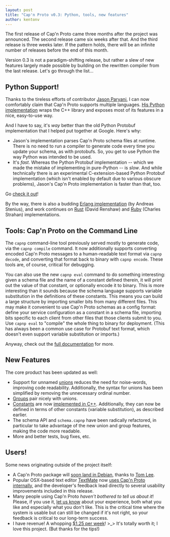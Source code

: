 ```yaml
---
layout: post
title: "Cap'n Proto v0.3: Python, tools, new features"
author: kentonv
---
```


The first release of Cap'n Proto came three months after the project was announced.  The second
release came six weeks after that.  And the third release is three weeks later.  If the pattern
holds, there will be an infinite number of releases before the end of this month.

Version 0.3 is not a paradigm-shifting release, but rather a slew of new features largely made
possible by building on the rewritten compiler from the last release.  Let's go through the
list...

## Python Support!

Thanks to the tireless efforts of contributor [Jason Paryani](https://github.com/jparyani), I can
now comfortably claim that Cap'n Proto supports multiple languages.  [His Python
implementation](http://jparyani.github.io/capnpc-python-cpp/) wraps the C++ library and exposes
most of its features in a nice, easy-to-use way.

And I have to say, it's _way_ better than the old Python Protobuf implementation that I helped put
together at Google.  Here's why:

* Jason's implementation parses Cap'n Proto schema files at runtime.  There is no need to run a
  compiler to generate code every time you update your schema, as with protobufs.  So, you get
  to use Python the way Python was intended to be used.
* It's _fast_.  Whereas the Python Protobuf implementation -- which we made the mistake of
  implementing in pure-Python -- is _slow_.  And while technically there is an experimental
  C-extension-based Python Protobuf implementation (which isn't enabled by default due to various
  obscure problems), Jason's Cap'n Proto implementation is faster than that, too.

Go [check it out](http://jparyani.github.io/capnpc-python-cpp/)!

By the way, there is also a budding [Erlang implementation](http://ecapnp.astekk.se/)
(by Andreas Stenius), and work
continues on [Rust](https://github.com/dwrensha/capnproto-rust) (David Renshaw) and
[Ruby](https://github.com/cstrahan/capnp-ruby) (Charles Strahan) implementations.

## Tools: Cap'n Proto on the Command Line

The `capnp` command-line tool previously served mostly to generate code, via the `capnp compile`
command.  It now additionally supports converting encoded Cap'n Proto messages to a human-readable
text format via `capnp decode`, and converting that format back to binary with `capnp encode`.
These tools are, of course, critical for debugging.

You can also use the new `capnp eval` command to do something interesting: given a schema file and
the name of a constant defined therein, it will print out the value of that constant, or optionally
encode it to binary.  This is more interesting than it sounds because the schema language supports
variable substitution in the definitions of these constants.  This means you can build a large
structure by importing smaller bits from many different files.  This may make it convenient to
use Cap'n Proto schemas as a config format: define your service configuration as a constant in
a schema file, importing bits specific to each client from other files that those clients submit
to you.  Use `capnp eval` to "compile" the whole thing to binary for deployment.  (This has always
been a common use case for Protobuf text format, which doesn't even support variable substitution
or imports.)

Anyway, check out the [full documentation](http://localhost:4000/capnproto/capnp-tool.html) for
more.

## New Features

The core product has been updated as well:

* Support for unnamed [unions](http://localhost:4000/capnproto/language.html#unions) reduces the
  need for noise-words, improving code readability.  Additionally, the syntax for unions has been
  simplified by removing the unnecessary ordinal number.
* [Groups](http://localhost:4000/capnproto/language.html#groups) pair nicely with unions.
* [Constants](http://localhost:4000/capnproto/language.html#constants) are now
  [implemented in C++](http://localhost:4000/capnproto/cxx.html#constants).  Additionally, they
  can now be defined in terms of other constants (variable substitution), as described earlier.
* The schema API and `schema.capnp` have been radically refactored, in particular to take advantage
  of the new union and group features, making the code more readable.
* More and better tests, bug fixes, etc.

## Users!

Some news originating outside of the project itself:

* A Cap'n Proto package will
  [soon land in Debian](http://ftp-master.debian.org/new/capnproto_0.2.1-1.html), thanks to
  [Tom Lee](https://github.com/thomaslee).
* Popular OSX-based text editor [TextMate](http://macromates.com/) now
  [uses Cap'n Proto internally](https://github.com/textmate/textmate/commit/5c02b4ff5cc0c7c319d3d4f127c8ee19b81f80b7),
  and the developer's feedback lead directly to several usability improvements included in this
  release.
* Many people using Cap'n Proto _haven't bothered to tell us about it_!  Please, if you use it,
  [let us know](https://groups.google.com/group/capnproto) about your experience, both what you like
  and especially what you don't like.  This is the critical time where the system is usable but
  can still be changed if it's not right, so your feedback is critical to our long-term success.
* I have revenue!  A whopping [$1.25 per week](https://www.gittip.com/kentonv/)!  >_>  It's
  totally worth it; I love this project.  (But thanks for the tips!)
